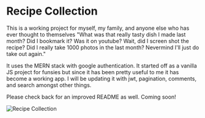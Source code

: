 # Recipe Collection

This is a working project for myself, my family, and anyone else who has ever thought to themselves "What was that really tasty dish I made last month? Did I bookmark it? Was it on youtube? Wait, did I screen shot the recipe? Did I really take 1000 photos in the last month? Nevermind I'll just do take out again."

It uses the MERN stack with google authentication. It started off as a vanilla JS project for funsies but since it has been pretty useful to me it has become a working app. I will be updating it with jwt, pagination, comments, and search amongst other things.

Please check back for an improved README as well. Coming soon!

![Recipe Collection](http://g.recordit.co/ptnQBRm1HO.gif)